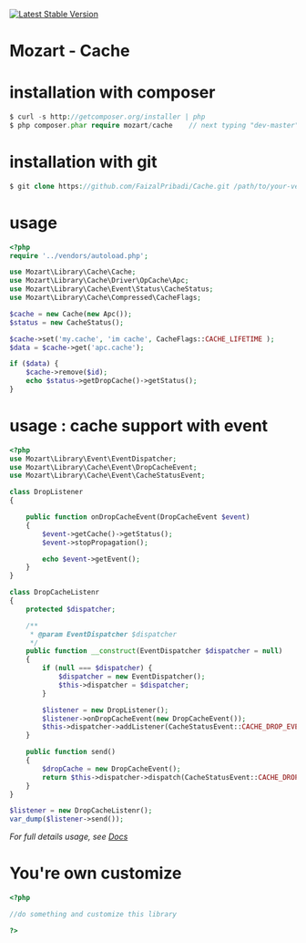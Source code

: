 [![Latest Stable Version](https://poser.pugx.org/mozart/cache/v/stable.png)](https://packagist.org/packages/mozart/cache)

# Mozart - Cache

installation with composer
==========================
```php
$ curl -s http://getcomposer.org/installer | php
$ php composer.phar require mozart/cache 	// next typing "dev-master"
```

installation with git
=====================
```php
$ git clone https://github.com/FaizalPribadi/Cache.git /path/to/your-vendor/Cache
```

usage
=====

```php
<?php
require '../vendors/autoload.php';

use Mozart\Library\Cache\Cache;
use Mozart\Library\Cache\Driver\OpCache\Apc;
use Mozart\Library\Cache\Event\Status\CacheStatus;
use Mozart\Library\Cache\Compressed\CacheFlags;

$cache = new Cache(new Apc());
$status = new CacheStatus();

$cache->set('my.cache', 'im cache', CacheFlags::CACHE_LIFETIME );
$data = $cache->get('apc.cache');

if ($data) {
    $cache->remove($id);
    echo $status->getDropCache()->getStatus();
}
```

usage : cache support with event
============================

```php
<?php
use Mozart\Library\Event\EventDispatcher;
use Mozart\Library\Cache\Event\DropCacheEvent;
use Mozart\Library\Cache\Event\CacheStatusEvent;

class DropListener
{

    public function onDropCacheEvent(DropCacheEvent $event)
    {
        $event->getCache()->getStatus();
        $event->stopPropagation();

        echo $event->getEvent();
    }
}

class DropCacheListenr
{
    protected $dispatcher;

    /**
     * @param EventDispatcher $dispatcher
     */
    public function __construct(EventDispatcher $dispatcher = null)
    {
        if (null === $dispatcher) {
            $dispatcher = new EventDispatcher();
            $this->dispatcher = $dispatcher;
        }

        $listener = new DropListener();
        $listener->onDropCacheEvent(new DropCacheEvent());
        $this->dispatcher->addListener(CacheStatusEvent::CACHE_DROP_EVENT, array($listener, 'onDropCacheEvent'));
    }

    public function send()
    {
        $dropCache = new DropCacheEvent();
        return $this->dispatcher->dispatch(CacheStatusEvent::CACHE_DROP_EVENT, $dropCache);
    }
}

$listener = new DropCacheListenr();
var_dump($listener->send());
```

_For full details usage, see [Docs](https://github.com/FaizalPribadi/Cache/blob/master/Docs/Documentation.md)_

You're own customize
====================
```php
<?php

//do something and customize this library

?>
```
